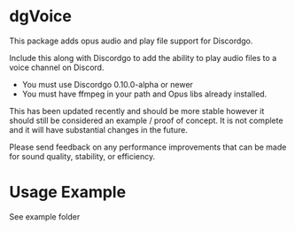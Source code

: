 # dgVoice
This package adds opus audio and play file support for Discordgo.

Include this along with Discordgo to add the ability to play audio files
to a voice channel on Discord.

* You must use Discordgo 0.10.0-alpha or newer
* You must have ffmpeg in your path and Opus libs already installed.

This has been updated recently and should be more stable however it should still
be considered an example / proof of concept.  It is not complete and it will have
substantial changes in the future.

Please send feedback on any performance improvements that can be made for 
sound quality, stability, or efficiency.


# Usage Example
See example folder
